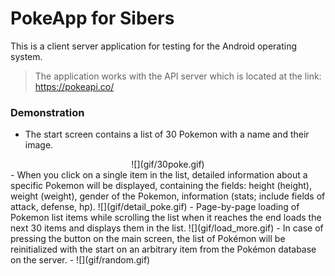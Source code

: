 # PokeApp for Sibers

This is a client server application for testing for the Android operating system.

  
> The application works 
> with the API server
>  which is located at the link:
> https://pokeapi.co/ 

### Demonstration
- The start screen contains a list of 30 Pokemon with a name and their image. 
<div style="text-align:center"> ![](gif/30poke.gif) </div>
- When you click on a single item in the list, detailed information about a specific Pokemon will be displayed, containing the fields: height (height), weight (weight), gender of the Pokemon, information (stats; include fields of attack, defense, hp). 
 ![](gif/detail_poke.gif)
- Page-by-page loading of Pokemon list items while scrolling the list when it reaches the end loads the next 30 items and displays them in the list.
![](gif/load_more.gif)
- In case of pressing the button on the main screen, the list of Pokémon will be reinitialized with the start on an arbitrary item from the Pokémon database on the server.
- ![](gif/random.gif)
